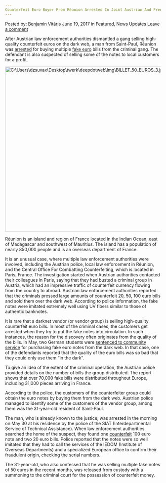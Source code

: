 ```yaml
---
Counterfeit Euro Buyer From Réunion Arrested In Joint Austrian And French Investigation
---
```

<article class="post-listing post-20731 post type-post status-publish format-standard has-post-thumbnail hentry category-deepdot-news category-news-updates tag-arrested tag-austrian tag-buyer tag-counterfeit tag-euro tag-french tag-investigation tag-joint tag-reunion">
    <div class="post-inner">
    <p class="post-meta">
    <span>Posted by: <a href="https://www.deepdotweb.com/author/benjaminvi/" title="">Benjamin Vitáris </a></span>
    <span>June 19, 2017</span>
    <span>in <a href="https://www.deepdotweb.com/category/deepdot-news/" rel="category tag">Featured</a>, <a href="https://www.deepdotweb.com/category/news-updates/" rel="category tag">News Updates</a></span>
    <span><a href="https://www.deepdotweb.com/2017/06/19/counterfeit-euro-buyer-reunion-arrested-joint-austrian-french-investigation/#respond">Leave a comment</a></span>
    </p>
    <div class="clear"></div>
    <div class="entry">
    <p>After Austrian law enforcement authorities dismantled a gang selling high-quality counterfeit euros on the dark web, a man from Saint-Paul, Réunion was <a href="https://www.clicanoo.re/Faits-Divers/Article/2017/06/01/Le-client-dun-faux-monnayeur-autrichien-arrete-La-Reunion_471147">arrested</a> for buying multiple <a href="https://www.deepdotweb.com/2017/05/31/dnm-vendors-still-selling-fake-euros-despite-german-crackdown/">fake euro</a> bills from the criminal gang. The defendant is also suspected of selling some of the notes to local customers for a profit.</p>
    <p><a id="post-20731-_gjdgxs"></a> <img class="wp-image-20744 aligncenter" src="https://www.deepdotweb.com/wp-content/uploads/2017/06/c-users-dzsuvax-desktop-twerk-deepdotweb-img-bill.jpeg" alt="C:\Users\dzsuvax\Desktop\twerk\deepdotweb\img\BILLET_50_EUROS_3.jpg" width="647" height="535" /></p>
    <p>Réunion is an island and region of France located in the Indian Ocean, east of Madagascar and southwest of Mauritius. The island has a population of nearly 850,000 people and is an overseas department of France.</p>
    <p>It is an unusual case, where multiple law enforcement authorities were involved, including the Austrian police, local law enforcement in Réunion, and the Central Office For Combatting Counterfeiting, which is located in Paris, France. The investigation started when Austrian authorities contacted their colleagues in Paris, saying that they had busted a criminal group in Austria, which had an impressive traffic of counterfeit currency flowing from the country to abroad. Austrian law enforcement authorities reported that the criminals pressed large amounts of counterfeit 20, 50, 100 euro bills and sold them over the dark web. According to police information, the fake notes were imitated extremely well using UV fibers similar to those of authentic banknotes.</p>
    <p>It is rare that a darknet vendor (or vendor group) is selling high-quality counterfeit euro bills. In most of the criminal cases, the customers get arrested when they try to put the fake notes into circulation. In such instances, the reason for the discovery often originates from the quality of the bills. In May, two German students were <a href="https://www.deepdotweb.com/2017/05/25/german-students-sentenced-community-work-purchasing-counterfeit-euro-notes/">sentenced to community service</a> for purchasing fake euro notes from the dark web. In that case, one of the defendants reported that the quality of the euro bills was so bad that they could only use them “in the dark”.</p>
    <p>To give an idea of the extent of the criminal operation, the Austrian police provided details on the number of bills the group distributed. The report shows that over 70,000 fake bills were distributed throughout Europe, including 31,000 pieces arriving in France.</p>
    <p>According to the police, the customers of the counterfeiter group could obtain the euro notes by buying them from the dark web. Austrian police managed to identify some of the customers of the vendor group, among them was the 31-year-old resident of Saint-Paul.</p>
    <p>The man, who is already known to the justice, was arrested in the morning on May 30 at his residence by the police of the SIAT (Interdepartmental Service of Technical Assistance). When law enforcement authorities searched the home of the suspect, they found one <a href="https://www.deepdotweb.com/tag/counterfeit/">counterfeit</a> 100 euro note and two 20 euro bills. Police reported that the notes were so well imitated that they had to call the services of the IEDOM (Institute of Overseas Departments) and a specialized European office to confirm their fraudulent origin, checking the serial numbers.</p>
    <p>The 31-year-old, who also confessed that he was selling multiple fake notes of 50 euros in the recent months, was released from custody with a summoning to the criminal court for the possession of counterfeit money.</p>
    </div>
    <span style="display:none"><a href="https://www.deepdotweb.com/tag/arrested/" rel="tag">arrested</a> <a href="https://www.deepdotweb.com/tag/austrian/" rel="tag">austrian</a> <a href="https://www.deepdotweb.com/tag/buyer/" rel="tag">buyer</a> <a href="https://www.deepdotweb.com/tag/counterfeit/" rel="tag">counterfeit</a> <a href="https://www.deepdotweb.com/tag/euro/" rel="tag">euro</a> <a href="https://www.deepdotweb.com/tag/french/" rel="tag">french</a> <a href="https://www.deepdotweb.com/tag/investigation/" rel="tag">investigation</a> <a href="https://www.deepdotweb.com/tag/joint/" rel="tag">joint</a> <a href="https://www.deepdotweb.com/tag/reunion/" rel="tag">réunion</a></span> <span style="display:none" class="updated">2017-06-19</span>
    <div style="display:none" class="vcard author" itemprop="author" itemscope itemtype="http://schema.org/Person"><strong class="fn" itemprop="name"><a href="https://www.deepdotweb.com/author/benjaminvi/" title="Posts by Benjamin Vitáris" rel="author">Benjamin Vitáris</a></strong></div>
    </div>
</article>

